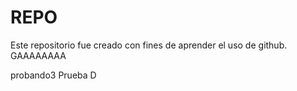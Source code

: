 # REPO
Este repositorio fue creado con fines de aprender el uso de github.
GAAAAAAAA

probando3
Prueba D
